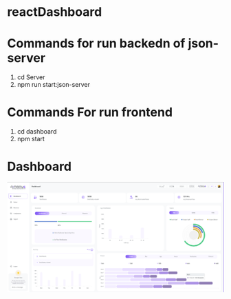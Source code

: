 # reactDashboard


# Commands for run backedn of json-server

1. cd Server 
2. npm run start:json-server

# Commands For run frontend 

1. cd dashboard
2. npm start



# Dashboard

![Dashboard](/dashboard/src/Assets/Image/image.png)